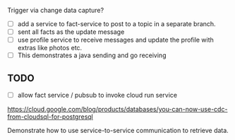 
Trigger via change data capture?
- [ ] add a service to fact-service to post to a topic in a separate branch.
- [ ] sent all facts as the update message
- [ ] use profile service to receive messages and update the profile with extras like photos etc.
- [ ] This  demonstrates a java sending and go receiving

## TODO

- [ ] allow fact service / pubsub to invoke cloud run service

https://cloud.google.com/blog/products/databases/you-can-now-use-cdc-from-cloudsql-for-postgresql

Demonstrate how to use service-to-service communication to retrieve data.

